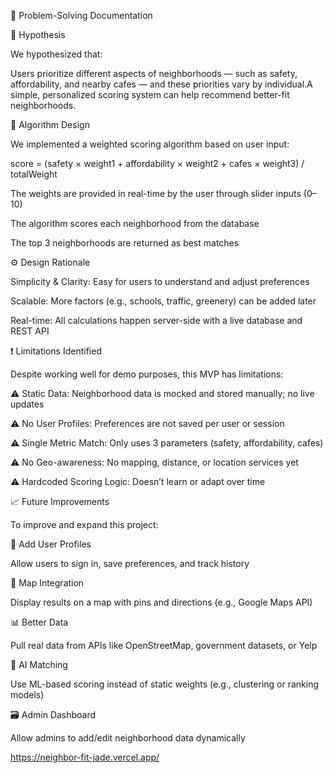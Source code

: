 🔬 Problem-Solving Documentation

🧩 Hypothesis

We hypothesized that:

Users prioritize different aspects of neighborhoods — such as safety, affordability, and nearby cafes — and these priorities vary by individual.A simple, personalized scoring system can help recommend better-fit neighborhoods.

🧪 Algorithm Design

We implemented a weighted scoring algorithm based on user input:

score = (safety × weight1 + affordability × weight2 + cafes × weight3) / totalWeight

The weights are provided in real-time by the user through slider inputs (0–10)

The algorithm scores each neighborhood from the database

The top 3 neighborhoods are returned as best matches

⚙️ Design Rationale

Simplicity & Clarity: Easy for users to understand and adjust preferences

Scalable: More factors (e.g., schools, traffic, greenery) can be added later

Real-time: All calculations happen server-side with a live database and REST API

❗ Limitations Identified

Despite working well for demo purposes, this MVP has limitations:

⚠️ Static Data: Neighborhood data is mocked and stored manually; no live updates

⚠️ No User Profiles: Preferences are not saved per user or session

⚠️ Single Metric Match: Only uses 3 parameters (safety, affordability, cafes)

⚠️ No Geo-awareness: No mapping, distance, or location services yet

⚠️ Hardcoded Scoring Logic: Doesn’t learn or adapt over time

📈 Future Improvements

To improve and expand this project:

🔐 Add User Profiles

Allow users to sign in, save preferences, and track history

📍 Map Integration

Display results on a map with pins and directions (e.g., Google Maps API)

📊 Better Data

Pull real data from APIs like OpenStreetMap, government datasets, or Yelp

🧠 AI Matching

Use ML-based scoring instead of static weights (e.g., clustering or ranking models)

🗃️ Admin Dashboard

Allow admins to add/edit neighborhood data dynamically





https://neighbor-fit-jade.vercel.app/
